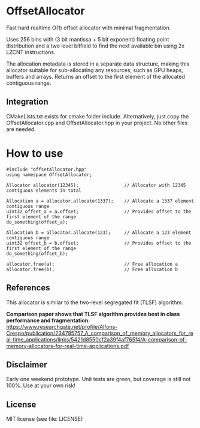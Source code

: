 # OffsetAllocator
Fast hard realtime O(1) offset allocator with minimal fragmentation. 

Uses 256 bins with (3 bit mantissa + 5 bit exponent) floating point distribution and a two level bitfield to find the next available bin using 2x LZCNT instructions.

The allocation metadata is stored in a separate data structure, making this allocator suitable for sub-allocating any resources, such as GPU heaps, buffers and arrays. Returns an offset to the first element of the allocated contiguous range.

## Integration
CMakeLists.txt exists for cmake folder include. Alternatively, just copy the OffsetAllocator.cpp and OffsetAllocator.hpp in your project. No other files are needed.

# How to use

```
#include "offsetAllocator.hpp"
using namespace OffsetAllocator;

Allocator allocator(12345);                 // Allocator with 12345 contiguous elements in total

Allocation a = allocator.allocate(1337);    // Allocate a 1337 element contiguous range
uint32 offset_a = a.offset;                 // Provides offset to the first element of the range
do_something(offset_a);

Allocation b = allocator.allocate(123);     // Allocate a 123 element contiguous range
uint32 offset_b = b.offset;                 // Provides offset to the first element of the range
do_something(offset_b);

allocator.free(a);                          // Free allocation a
allocator.free(b);                          // Free allocation b
```

## References
This allocator is similar to the two-level segregated fit (TLSF) algorithm. 

**Comparison paper shows that TLSF algorithm provides best in class performance and fragmentation:**
https://www.researchgate.net/profile/Alfons-Crespo/publication/234785757_A_comparison_of_memory_allocators_for_real-time_applications/links/5421d8550cf2a39f4af765f4/A-comparison-of-memory-allocators-for-real-time-applications.pdf

## Disclaimer
Early one weekend prototype. Unit tests are green, but coverage is still not 100%. Use at your own risk!

## License
MIT license (see file: LICENSE)
